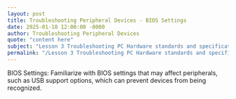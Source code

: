 ```yaml
---
layout: post
title: Troubleshooting Peripheral Devices - BIOS Settings
date: 2025-01-10 12:00:00 -0000
author: Troubleshooting Peripheral Devices
quote: "content here"
subject: "Lesson 3 Troubleshooting PC Hardware standards and specifications"
permalink: "/Lesson 3 Troubleshooting PC Hardware standards and specifications/Troubleshooting Peripheral Devices/Troubleshooting Peripheral Devices - BIOS Settings"
---
```


BIOS Settings: Familiarize with BIOS settings that may affect peripherals, such as USB support options, which can prevent devices from being recognized.
